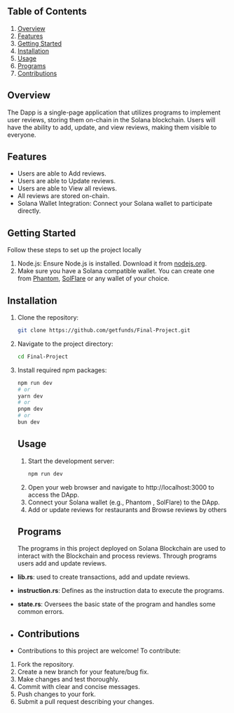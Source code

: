 ## Table of Contents
1. [Overview](https://github.com/getfunds/Final-Project?tab=readme-ov-file#overview)
2. [Features](https://github.com/getfunds/Final-Project?tab=readme-ov-file#features)
3. [Getting Started](https://github.com/getfunds/Final-Project?tab=readme-ov-file#getting-started)
4. [Installation](https://github.com/getfunds/Final-Project?tab=readme-ov-file#installation)
5. [Usage](https://github.com/getfunds/Final-Project?tab=readme-ov-file#usage)
6. [Programs](https://github.com/getfunds/Final-Project?tab=readme-ov-file#programs)
7. [Contributions](https://github.com/getfunds/Final-Project?tab=readme-ov-file#contributions)

## Overview

The Dapp is a single-page application that utilizes programs to implement user reviews, storing them on-chain in the Solana blockchain. Users will have the ability to add, update, and view reviews, making them visible to everyone.

## Features

- Users are able to Add reviews.
- Users are able to Update reviews.
- Users are able to View all reviews.
- All reviews are stored on-chain.
- Solana Wallet Integration: Connect your Solana wallet to participate directly.

## Getting Started

Follow these steps to set up the project locally
1. Node.js: Ensure Node.js is installed. Download it from [nodejs.org](https://nodejs.org/).
2. Make sure you have a Solana compatible wallet. You can create one from [Phantom](https://phantom.app/), [SolFlare](https://solflare.com/) or any wallet of your choice.

## Installation
1. Clone the repository:
   ```bash
   git clone https://github.com/getfunds/Final-Project.git

2. Navigate to the project directory:
   ```bash
   cd Final-Project
3. Install required npm packages:
   ```bash
   npm run dev
   # or
   yarn dev
   # or
   pnpm dev
   # or
   bun dev
   ```
   ## Usage
   1. Start the development server:
      ```bash
      npm run dev
    2. Open your web browser and navigate to http://localhost:3000 to access the DApp.
    3. Connect your Solana wallet (e.g., Phantom , SolFlare) to the DApp.
    4. Add or update reviews for restaurants and Browse reviews by others
   ## Programs
   The programs in this project deployed on Solana Blockchain are used to interact with the Blockchain and process reviews. Through programs users add and update reviews.

- **lib.rs**: used to create transactions, add and update reviews.
- **instruction.rs**: Defines as the instruction data to execute the programs.
- **state.rs**: Oversees the basic state of the program and handles some common errors.
- 
  ## Contributions
  
- Contributions to this project are welcome! To contribute:

1. Fork the repository.
2. Create a new branch for your feature/bug fix.
3. Make changes and test thoroughly.
4. Commit with clear and concise messages.
5. Push changes to your fork.
6. Submit a pull request describing your changes.
